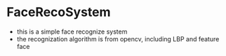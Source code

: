 # FaceRecoSystem 
* this is a simple face recognize system 
* the recognization algorithm is from opencv, including LBP and feature face 
